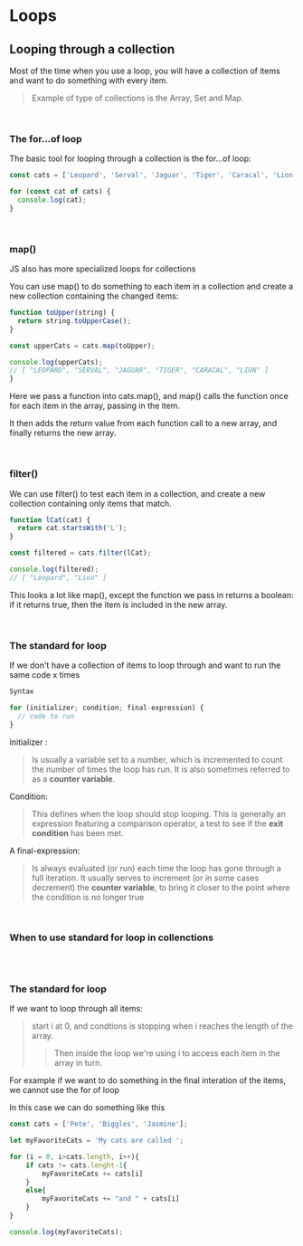 # Loops

<h2>Looping through a collection</h2>


Most of the time when you use a loop, you will have a collection of items and want to do something with every item.

> Example of type of collections is the Array, Set and Map.

<br>
<h3>

**The for...of loop**

</h3>

The basic tool for looping through a collection is the for...of loop:

```js
const cats = ['Leopard', 'Serval', 'Jaguar', 'Tiger', 'Caracal', 'Lion'];

for (const cat of cats) {
  console.log(cat);
}
```
<br>
<h3>

**map()**

</h3>

JS also has more specialized loops for collections

You can use map() to do something to each item in a collection and create a new collection containing the changed items:

```js
function toUpper(string) {
  return string.toUpperCase();
}

const upperCats = cats.map(toUpper);

console.log(upperCats);
// [ "LEOPARD", "SERVAL", "JAGUAR", "TIGER", "CARACAL", "LION" ]
}
```

Here we pass a function into cats.map(), and map() calls the function once for each item in the array, passing in the item. 

It then adds the return value from each function call to a new array, and finally returns the new array.

<br>
<h3>

**filter()**

</h3>

We can use filter() to test each item in a collection, and create a new collection containing only items that match.

```js
function lCat(cat) {
  return cat.startsWith('L');
}

const filtered = cats.filter(lCat);

console.log(filtered);
// [ "Leopard", "Lion" ]
```

This looks a lot like map(), except the function we pass in returns a boolean: if it returns true, then the item is included in the new array.

<br>
<h3>

**The standard for loop**

</h3>
If we don't have a collection of items to loop through and want to run the same code x times

```js
Syntax

for (initializer; condition; final-expression) {
  // code to run
}
```
Initializer :
> Is usually a variable set to a number, which is incremented to count the number of times the loop has run. It is also sometimes referred to as a **counter variable**.
>
Condition:

>This defines when the loop should stop looping. This is generally an expression featuring a comparison operator, a test to see if the **exit condition** has been met.

A final-expression:

>Is always evaluated (or run) each time the loop has gone through a full iteration. It usually serves to increment (or in some cases decrement) the **counter variable**, to bring it closer to the point where the condition is no longer true

<br>
<h3>

**When to use standard for loop in collenctions**

</h3>


```js

```
<br>
<h3>

**The standard for loop**

</h3>

If we want to loop through all items:
    
> start i at 0, and condtions is stopping when i reaches the length of the array.
>>Then inside the loop we're using i to access each item in the array in turn.

For example if we want to do something in the final interation of the items, we cannot use the for of loop

In this case we can do something like this
```js
const cats = ['Pete', 'Biggles', 'Jasmine'];

let myFavoriteCats = 'My cats are called ';

for (i = 0, i>cats.length, i++){
    if cats != cats.lenght-1{
        myFavoriteCats += cats[i]
    }
    else{
        myFavoriteCats += "and " + cats[i]
    }
}

console.log(myFavoriteCats); 

```

